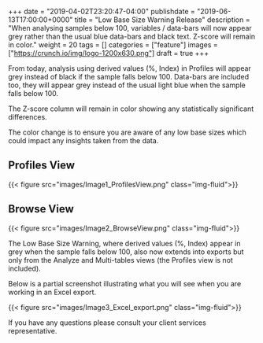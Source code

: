 +++
date = "2019-04-02T23:20:47-04:00"
publishdate = "2019-06-13T17:00:00+0000"
title = "Low Base Size Warning Release"
description = "When analysing samples below 100, variables / data-bars will now appear grey rather than the usual blue data-bars and black text. Z-score will remain in color."
weight = 20
tags = []
categories = ["feature"]
images = ["https://crunch.io/img/logo-1200x630.png"]
draft = true
+++

From today, analysis using derived values (%, Index) in Profiles will appear grey instead of black if the sample falls below 100. Data-bars are included too, they will appear grey instead of the usual light blue when the sample falls below 100. 

The Z-score column will remain in color showing any statistically significant differences.

The color change is to ensure you are aware of any low base sizes which could impact any insights taken from the data.

## Profiles View
{{< figure src="images/Image1_ProfilesView.png" class="img-fluid">}}


## Browse View
{{< figure src="images/Image2_BrowseView.png" class="img-fluid">}}


The Low Base Size Warning, where derived values (%, Index) appear in grey when the sample falls below 100, also now extends into exports but only from the Analyze and Multi-tables views (the Profiles view is not included).   

Below is a partial screenshot illustrating what you will see when you are working in an Excel export.

{{< figure src="images/Image3_Excel_export.png" class="img-fluid">}}


If you have any questions please consult your client services representative.
 
